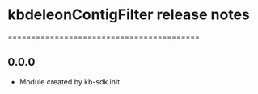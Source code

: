 # kbdeleonContigFilter release notes
=========================================

0.0.0
-----
* Module created by kb-sdk init
